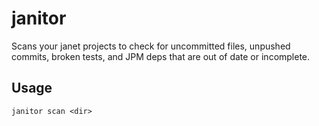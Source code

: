 # janitor

Scans your janet projects to check for uncommitted files, unpushed commits, broken tests, and JPM deps that are out of date or incomplete.

## Usage

`janitor scan <dir>`



